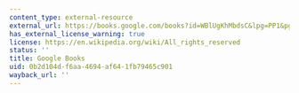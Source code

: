 ```yaml
---
content_type: external-resource
external_url: https://books.google.com/books?id=WBlUgKhMbdsC&lpg=PP1&pg=PA129#v=onepage&q&f=false
has_external_license_warning: true
license: https://en.wikipedia.org/wiki/All_rights_reserved
status: ''
title: Google Books
uid: 0b2d104d-f6aa-4694-af64-1fb79465c901
wayback_url: ''
---
```


